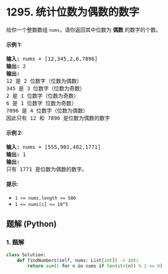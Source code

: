 # 1295. 统计位数为偶数的数字
给你一个整数数组 ```nums```，请你返回其中位数为 **偶数** 的数字的个数。

#### 示例 1:
<pre>
<strong>输入:</strong> nums = [12,345,2,6,7896]
<strong>输出:</strong> 2
<strong>输出:</strong>
12 是 2 位数字（位数为偶数）
345 是 3 位数字（位数为奇数）
2 是 1 位数字（位数为奇数）
6 是 1 位数字 位数为奇数）
7896 是 4 位数字（位数为偶数）
因此只有 12 和 7896 是位数为偶数的数字
</pre>

#### 示例 2:
<pre>
<strong>输入:</strong> nums = [555,901,482,1771]
<strong>输出:</strong> 1
<strong>输出:</strong>
只有 1771 是位数为偶数的数字。
</pre>

#### 提示:
* ```1 <= nums.length <= 500```
* ```1 <= nums[i] <= 10^5```

## 题解 (Python)

### 1. 题解
```Python
class Solution:
    def findNumbers(self, nums: List[int]) -> int:
        return sum(1 for n in nums if len(str(n)) % 2 == 0)
```
